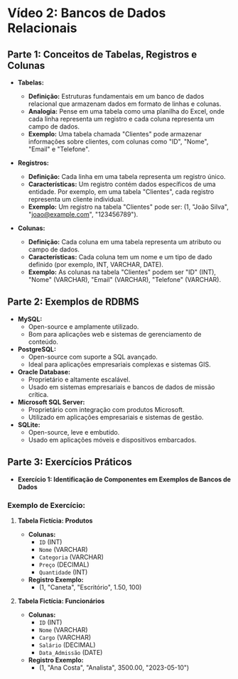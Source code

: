 # Vídeo 2: Bancos de Dados Relacionais

## Parte 1: Conceitos de Tabelas, Registros e Colunas
- **Tabelas:**
  - **Definição:** Estruturas fundamentais em um banco de dados relacional que armazenam dados em formato de linhas e colunas.
  - **Analogia:** Pense em uma tabela como uma planilha do Excel, onde cada linha representa um registro e cada coluna representa um campo de dados.
  - **Exemplo:** Uma tabela chamada "Clientes" pode armazenar informações sobre clientes, com colunas como "ID", "Nome", "Email" e "Telefone".

- **Registros:**
  - **Definição:** Cada linha em uma tabela representa um registro único.
  - **Características:** Um registro contém dados específicos de uma entidade. Por exemplo, em uma tabela "Clientes", cada registro representa um cliente individual.
  - **Exemplo:** Um registro na tabela "Clientes" pode ser: (1, "João Silva", "joao@example.com", "123456789").

- **Colunas:**
  - **Definição:** Cada coluna em uma tabela representa um atributo ou campo de dados.
  - **Características:** Cada coluna tem um nome e um tipo de dado definido (por exemplo, INT, VARCHAR, DATE).
  - **Exemplo:** As colunas na tabela "Clientes" podem ser "ID" (INT), "Nome" (VARCHAR), "Email" (VARCHAR), "Telefone" (VARCHAR).

## Parte 2: Exemplos de RDBMS
- **MySQL:**
  - Open-source e amplamente utilizado.
  - Bom para aplicações web e sistemas de gerenciamento de conteúdo.
- **PostgreSQL:**
  - Open-source com suporte a SQL avançado.
  - Ideal para aplicações empresariais complexas e sistemas GIS.
- **Oracle Database:**
  - Proprietário e altamente escalável.
  - Usado em sistemas empresariais e bancos de dados de missão crítica.
- **Microsoft SQL Server:**
  - Proprietário com integração com produtos Microsoft.
  - Utilizado em aplicações empresariais e sistemas de gestão.
- **SQLite:**
  - Open-source, leve e embutido.
  - Usado em aplicações móveis e dispositivos embarcados.

## Parte 3: Exercícios Práticos
- **Exercício 1: Identificação de Componentes em Exemplos de Bancos de Dados**

### Exemplo de Exercício:
1. **Tabela Fictícia: Produtos**
   - **Colunas:**
     - `ID` (INT)
     - `Nome` (VARCHAR)
     - `Categoria` (VARCHAR)
     - `Preço` (DECIMAL)
     - `Quantidade` (INT)
   - **Registro Exemplo:**
     - (1, "Caneta", "Escritório", 1.50, 100)

2. **Tabela Fictícia: Funcionários**
   - **Colunas:**
     - `ID` (INT)
     - `Nome` (VARCHAR)
     - `Cargo` (VARCHAR)
     - `Salário` (DECIMAL)
     - `Data_Admissão` (DATE)
   - **Registro Exemplo:**
     - (1, "Ana Costa", "Analista", 3500.00, "2023-05-10")
